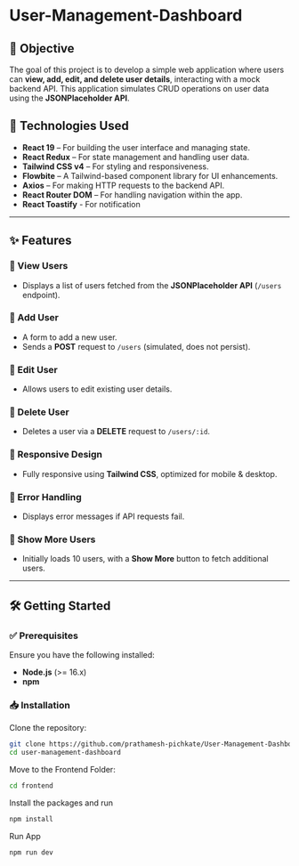 # User-Management-Dashboard

## 📌 Objective

The goal of this project is to develop a simple web application where users can **view, add, edit, and delete user details**, interacting with a mock backend API. This application simulates CRUD operations on user data using the **JSONPlaceholder API**.

## 🚀 Technologies Used

- **React 19** – For building the user interface and managing state.
- **React Redux** – For state management and handling user data.
- **Tailwind CSS v4** – For styling and responsiveness.
- **Flowbite** – A Tailwind-based component library for UI enhancements.
- **Axios** – For making HTTP requests to the backend API.
- **React Router DOM** – For handling navigation within the app.
- **React Toastify** - For notification

---

## ✨ Features

### 🔹 View Users
- Displays a list of users fetched from the **JSONPlaceholder API** (`/users` endpoint).

### 🔹 Add User
- A form to add a new user.
- Sends a **POST** request to `/users` (simulated, does not persist).

### 🔹 Edit User
- Allows users to edit existing user details.

### 🔹 Delete User
- Deletes a user via a **DELETE** request to `/users/:id`.

### 🔹 Responsive Design
- Fully responsive using **Tailwind CSS**, optimized for mobile & desktop.

### 🔹 Error Handling
- Displays error messages if API requests fail.

### 🔹 Show More Users
- Initially loads 10 users, with a **Show More** button to fetch additional users.

---

## 🛠️ Getting Started

### ✅ Prerequisites

Ensure you have the following installed:

- **Node.js** (>= 16.x)
- **npm** 

### 📥 Installation

Clone the repository:

```sh
git clone https://github.com/prathamesh-pichkate/User-Management-Dashboard.git
cd user-management-dashboard
```

Move to the Frontend Folder:

```sh
cd frontend
```

Install the packages and run

```sh
npm install
```
Run App

```sh
npm run dev
```


